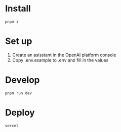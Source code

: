 # Install

`pnpm i`

# Set up

1. Create an asisstant in the OpenAI platform console
2. Copy .env.example to .env and fill in the values

# Develop

`pnpm run dev`

# Deploy

`vercel`